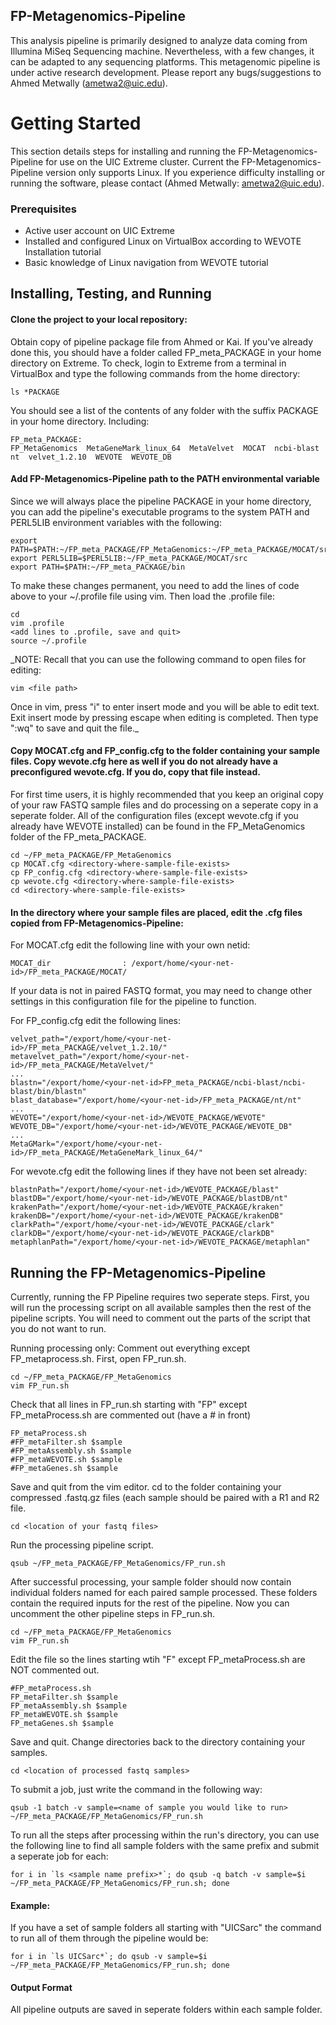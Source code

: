 ## FP-Metagenomics-Pipeline ##

This analysis pipeline is primarily designed to analyze data coming from Illumina MiSeq Sequencing machine. Nevertheless, with a few changes, it can be adapted to any sequencing platforms. This metagenomic pipeline is under active research development. Please report any bugs/suggestions to Ahmed Metwally (ametwa2@uic.edu).


# Getting Started
This section details steps for installing and running the FP-Metagenomics-Pipeline for use on the UIC Extreme cluster. Current the FP-Metagenomics-Pipeline version only supports Linux. If you experience difficulty installing or running the software, please contact (Ahmed Metwally: ametwa2@uic.edu).

### Prerequisites
* Active user account on UIC Extreme
* Installed and configured Linux on VirtualBox according to WEVOTE Installation tutorial
* Basic knowledge of Linux navigation from WEVOTE tutorial

## Installing, Testing, and Running

#### Clone the project to your local repository:
Obtain copy of pipeline package file from Ahmed or Kai. If you've already done this, you should have a folder called FP_meta_PACKAGE in your home directory on Extreme. To check, login to Extreme from a terminal in VirtualBox and type the following commands from the home directory:
```
ls *PACKAGE
```

You should see a list of the contents of any folder with the suffix PACKAGE in your home directory. Including:
```
FP_meta_PACKAGE:
FP_MetaGenomics  MetaGeneMark_linux_64  MetaVelvet  MOCAT  ncbi-blast  nt  velvet_1.2.10  WEVOTE  WEVOTE_DB
```

#### Add FP-Metagenomics-Pipeline path to the PATH environmental variable
Since we will always place the pipeline PACKAGE in your home directory, you can add the pipeline's executable programs to the system PATH and PERL5LIB environment variables with the following:
```
export PATH=$PATH:~/FP_meta_PACKAGE/FP_MetaGenomics:~/FP_meta_PACKAGE/MOCAT/src
export PERL5LIB=$PERL5LIB:~/FP_meta_PACKAGE/MOCAT/src
export PATH=$PATH:~/FP_meta_PACKAGE/bin
```

To make these changes permanent, you need to add the lines of code above to your ~/.profile file using vim. Then load the .profile file:
```
cd
vim .profile
<add lines to .profile, save and quit>
source ~/.profile
```
_NOTE: Recall that you can use the following command to open files for editing:
```
vim <file path>
```
Once in vim, press "i" to enter insert mode and you will be able to edit text. Exit insert mode by pressing escape when editing is completed. Then type ":wq" to save and quit the file._

#### Copy MOCAT.cfg and FP_config.cfg to the folder containing your sample files. Copy wevote.cfg here as well if you do not already have a preconfigured wevote.cfg. If you do, copy that file instead.

For first time users, it is highly recommended that you keep an original copy of your raw FASTQ sample files and do processing on a seperate copy in a seperate folder. All of the configuration files (except wevote.cfg if you already have WEVOTE installed) can be found in the FP_MetaGenomics folder of the FP_meta_PACKAGE.
```
cd ~/FP_meta_PACKAGE/FP_MetaGenomics
cp MOCAT.cfg <directory-where-sample-file-exists>
cp FP_config.cfg <directory-where-sample-file-exists>
cp wevote.cfg <directory-where-sample-file-exists>
cd <directory-where-sample-file-exists>
```

#### In the directory where your sample files are placed, edit the .cfg files copied from FP-Metagenomics-Pipeline:
For MOCAT.cfg edit the following line with your own netid:
```
MOCAT_dir                : /export/home/<your-net-id>/FP_meta_PACKAGE/MOCAT/
```

If your data is not in paired FASTQ format, you may need to change other settings in this configuration file for the pipeline to function.

For FP_config.cfg edit the following lines:
```
velvet_path="/export/home/<your-net-id>/FP_meta_PACKAGE/velvet_1.2.10/"
metavelvet_path="/export/home/<your-net-id>/FP_meta_PACKAGE/MetaVelvet/"
...
blastn="/export/home/<your-net-id>FP_meta_PACKAGE/ncbi-blast/ncbi-blast/bin/blastn"
blast_database="/export/home/<your-net-id>/FP_meta_PACKAGE/nt/nt"
...
WEVOTE="/export/home/<your-net-id>/WEVOTE_PACKAGE/WEVOTE"
WEVOTE_DB="/export/home/<your-net-id>/WEVOTE_PACKAGE/WEVOTE_DB"
...
MetaGMark="/export/home/<your-net-id>/FP_meta_PACKAGE/MetaGeneMark_linux_64/"
```

For wevote.cfg edit the following lines if they have not been set already:
```
blastnPath="/export/home/<your-net-id>/WEVOTE_PACKAGE/blast"
blastDB="/export/home/<your-net-id>/WEVOTE_PACKAGE/blastDB/nt"
krakenPath="/export/home/<your-net-id>/WEVOTE_PACKAGE/kraken"
krakenDB="/export/home/<your-net-id>/WEVOTE_PACKAGE/krakenDB"
clarkPath="/export/home/<your-net-id>/WEVOTE_PACKAGE/clark"
clarkDB="/export/home/<your-net-id>/WEVOTE_PACKAGE/clarkDB"
metaphlanPath="/export/home/<your-net-id>/WEVOTE_PACKAGE/metaphlan"
```

## Running the FP-Metagenomics-Pipeline
Currently, running the FP Pipeline requires two seperate steps. First, you will run the processing script on all available samples then the rest of the pipeline scripts. You will need to comment out the parts of the script that you do not want to run. 

Running processing only: Comment out everything except FP_metaprocess.sh. First, open FP_run.sh.
```
cd ~/FP_meta_PACKAGE/FP_MetaGenomics
vim FP_run.sh
```

Check that all lines in FP_run.sh starting with "FP" except FP_metaProcess.sh are commented out (have a # in front)
```
FP_metaProcess.sh
#FP_metaFilter.sh $sample
#FP_metaAssembly.sh $sample
#FP_metaWEVOTE.sh $sample
#FP_metaGenes.sh $sample
```

Save and quit from the vim editor. cd to the folder containing your compressed .fastq.gz files (each sample should be paired with a R1 and R2 file.
```
cd <location of your fastq files>
```

Run the processing pipeline script.
```
qsub ~/FP_meta_PACKAGE/FP_MetaGenomics/FP_run.sh
```

After successful processing, your sample folder should now contain individual folders named for each paired sample processed. These folders contain the required inputs for the rest of the pipeline. Now you can uncomment the other pipeline steps in FP_run.sh.
```
cd ~/FP_meta_PACKAGE/FP_MetaGenomics
vim FP_run.sh
```

Edit the file so the lines starting wtih "F" except FP_metaProcess.sh are NOT commented out.
```
#FP_metaProcess.sh
FP_metaFilter.sh $sample
FP_metaAssembly.sh $sample
FP_metaWEVOTE.sh $sample
FP_metaGenes.sh $sample
```

Save and quit. Change directories back to the directory containing your samples.
```
cd <location of processed fastq samples>
```

To submit a job, just write the command in the following way:
```
qsub -1 batch -v sample=<name of sample you would like to run> ~/FP_meta_PACKAGE/FP_MetaGenomics/FP_run.sh
```

To run all the steps after processing within the run's directory, you can use the following line to find all sample folders with the same prefix and submit a seperate job for each:
```
for i in `ls <sample name prefix>*`; do qsub -q batch -v sample=$i ~/FP_meta_PACKAGE/FP_MetaGenomics/FP_run.sh; done
```

#### Example:
If you have a set of sample folders all starting with "UICSarc" the command to run all of them through the pipeline would be:
```
for i in `ls UICSarc*`; do qsub -v sample=$i ~/FP_meta_PACKAGE/FP_MetaGenomics/FP_run.sh; done
```

#### Output Format
All pipeline outputs are saved in seperate folders within each sample folder.

